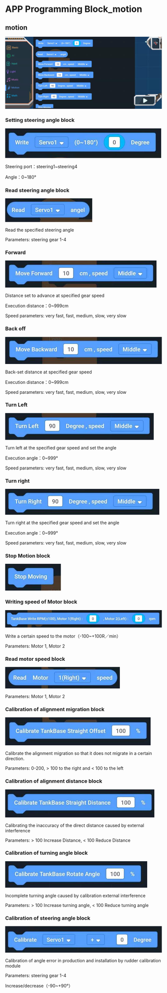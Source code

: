 # APP Programming Block_motion

## motion

![](./images/EMoonBot_APP_Moving.jpg)

### Setting steering angle block

![](./images/EMoonBot_APP_Moving0.jpg)

Steering port：steering1~steering4

Angle：0~180°

### Read steering angle block

![](./images/EMoonBot_APP_Moving1.jpg)

Read the specified steering angle

Parameters: steering gear 1-4

### Forward

![](./images/EMoonBot_APP_Moving2.jpg)

Distance set to advance at specified gear speed

Execution distance：0~999cm

Speed parameters: very fast, fast, medium, slow, very slow

### Back off

![](./images/EMoonBot_APP_Moving3.jpg)

Back-set distance at specified gear speed

Execution distance：0~999cm

Speed parameters: very fast, fast, medium, slow, very slow

### Turn Left

![](./images/EMoonBot_APP_Moving4.jpg)

Turn left at the specified gear speed and set the angle

Execution angle：0~999°

Speed parameters: very fast, fast, medium, slow, very slow

### Turn right

![](./images/EMoonBot_APP_Moving5.jpg)

Turn right at the specified gear speed and set the angle

Execution angle：0~999°

Speed parameters: very fast, fast, medium, slow, very slow

### Stop Motion block

![](./images/EMoonBot_APP_Moving6.jpg)

### Writing speed of Motor block

![](./images/EMoonBot_APP_Moving7.jpg)

Write a certain speed to the motor（-100~+100R／min）

Parameters: Motor 1, Motor 2

### Read motor speed block

![](./images/EMoonBot_APP_Moving8.jpg)

Parameters: Motor 1, Motor 2

### Calibration of alignment migration block

![](./images/EMoonBot_APP_Moving9.jpg)

Calibrate the alignment migration so that it does not migrate in a certain direction.

Parameters: 0-200, > 100 to the right and < 100 to the left

### Calibration of alignment distance block

![](./images/EMoonBot_APP_Moving10.jpg)

Calibrating the inaccuracy of the direct distance caused by external interference

Parameters: > 100 Increase Distance, < 100 Reduce Distance

### Calibration of turning angle block

![](./images/EMoonBot_APP_Moving11.jpg)

Incomplete turning angle caused by calibration external interference

Parameters: > 100 Increase turning angle, < 100 Reduce turning angle

### Calibration of steering angle block

![](./images/EMoonBot_APP_Moving12.jpg)

Calibration of angle error in production and installation by rudder calibration module

Parameters: steering gear 1-4

Increase/decrease（-90~+90°）
